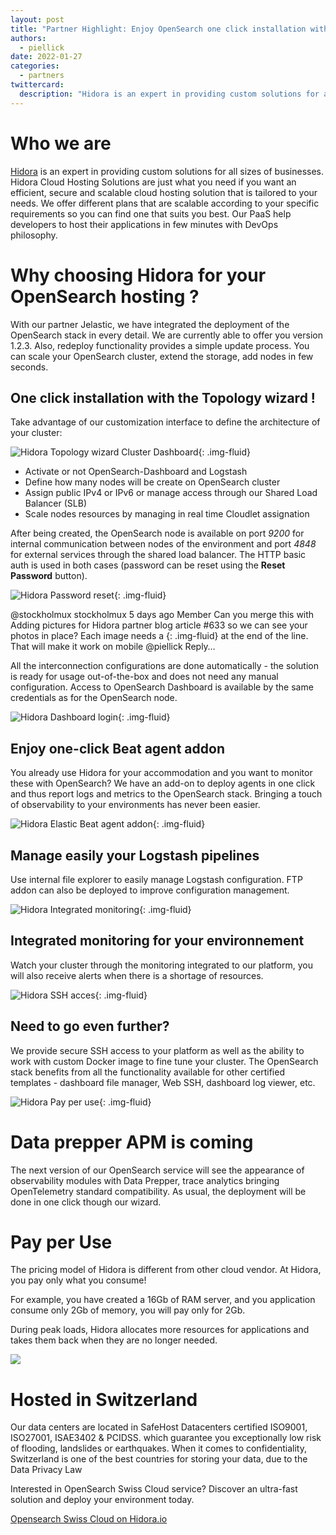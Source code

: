 ```yaml
---
layout: post
title: "Partner Highlight: Enjoy OpenSearch one click installation with Hidora"
authors:
  - piellick 
date: 2022-01-27
categories:
  - partners
twittercard:
  description: "Hidora is an expert in providing custom solutions for all sizes of businesses. Hidora Cloud Hosting Solutions are just what you need if you want an efficient, secure and scalable cloud hosting solution that is tailored to your needs. We offer different plans that are scalable according to your specific requirements so you can find one that suits you best. Our PaaS help developers to host their applications in few minutes with DevOps philosophy."
---
```


Who we are
==========

[Hidora](https://hidora.io) is an expert in providing custom solutions for all sizes of businesses. Hidora Cloud Hosting Solutions are just what you need if you want an efficient, secure and scalable cloud hosting solution that is tailored to your needs. We offer different plans that are scalable according to your specific requirements so you can find one that suits you best. Our PaaS help developers to host their applications in few minutes with DevOps philosophy.

Why choosing Hidora for your OpenSearch hosting ?
=================================================

With our partner Jelastic, we have integrated the deployment of the OpenSearch stack in every detail. We are currently able to offer you version 1.2.3. Also, redeploy functionality provides a simple update process. You can scale your OpenSearch cluster, extend the storage, add nodes in few seconds.



One click installation with the Topology wizard !
-------------------------------------------------

Take advantage of our customization interface to define the architecture of your cluster:

![Hidora Topology wizard Cluster Dashboard](/assets/media/blog-images/2022-01-27-hidora-partner/image01.png){: .img-fluid}



*   Activate or not OpenSearch-Dashboard and Logstash
*   Define how many nodes will be create on OpenSearch cluster
*   Assign public IPv4 or IPv6 or manage access through our Shared Load Balancer (SLB)
*   Scale nodes resources by managing in real time Cloudlet assignation



After being created, the OpenSearch node is available on port _9200_ for internal communication between nodes of the environment and port _4848_ for external services through the shared load balancer. The HTTP basic auth is used in both cases (password can be reset using the **Reset Password** button).

![Hidora Password reset](/assets/media/blog-images/2022-01-27-hidora-partner/image02.png){: .img-fluid}
 
@stockholmux stockholmux 5 days ago Member
Can you merge this with Adding pictures for Hidora partner blog article #633 so we can see your photos in place?
Each image needs a {: .img-fluid} at the end of the line. That will make it work on mobile
@piellick	Reply…



All the interconnection configurations are done automatically - the solution is ready for usage out-of-the-box and does not need any manual configuration. Access to OpenSearch Dashboard is available by the same credentials as for the OpenSearch node.

![Hidora Dashboard login](/assets/media/blog-images/2022-01-27-hidora-partner/image03.png){: .img-fluid}

Enjoy one-click Beat agent addon
--------------------------------

You already use Hidora for your accommodation and you want to monitor these with OpenSearch? We have an add-on to deploy agents in one click and thus report logs and metrics to the OpenSearch stack. Bringing a touch of observability to your environments has never been easier.

![Hidora Elastic Beat agent addon](/assets/media/blog-images/2022-01-27-hidora-partner/image04.png){: .img-fluid}

Manage easily your Logstash pipelines
-------------------------------------

Use internal file explorer to easily manage Logstash configuration. FTP addon can also be deployed to improve configuration management.

![Hidora Integrated monitoring](/assets/media/blog-images/2022-01-27-hidora-partner/image05.png){: .img-fluid}

Integrated monitoring for your environnement
--------------------------------------------

Watch your cluster through the monitoring integrated to our platform, you will also receive alerts when there is a shortage of resources.

![Hidora SSH acces](/assets/media/blog-images/2022-01-27-hidora-partner/image06.png){: .img-fluid}

Need to go even further?
------------------------

We provide secure SSH access to your platform as well as the ability to work with custom Docker image to fine tune your cluster. The OpenSearch stack benefits from all the functionality available for other certified templates - dashboard file manager, Web SSH, dashboard log viewer, etc.

![Hidora Pay per use](/assets/media/blog-images/2022-01-27-hidora-partner/image07.png){: .img-fluid}



Data prepper APM is coming
==========================

The next version of our OpenSearch service will see the appearance of observability modules with Data Prepper, trace analytics bringing OpenTelemetry standard compatibility. As usual, the deployment will be done in one click though our wizard.

Pay per Use
===========

The pricing model of Hidora is different from other cloud vendor. At Hidora, you pay only what you consume!

For example, you have created a 16Gb of RAM server, and you application consume only 2Gb of memory, you will pay only for 2Gb.

During peak loads, Hidora allocates more resources for applications and takes them back when they are no longer needed.

![](https://t/image.png)

Hosted in Switzerland
=====================

Our data centers are located in SafeHost Datacenters certified ISO9001, ISO27001, ISAE3402 & PCIDSS. which guarantee you exceptionally low risk of flooding, landslides or earthquakes. When it comes to confidentiality, Switzerland is one of the best countries for storing your data, due to the Data Privacy Law



Interested in OpenSearch Swiss Cloud service? Discover an ultra-fast solution and deploy your environment today.

[Opensearch Swiss Cloud on Hidora.io](https://hidora.io/services/opensearch-swiss-cloud/)